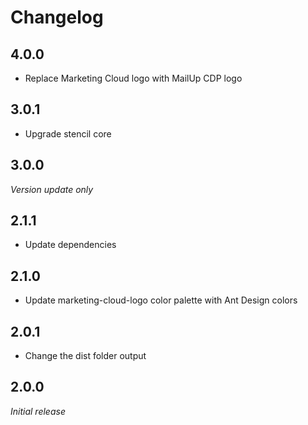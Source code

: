 # Changelog

## 4.0.0

- Replace Marketing Cloud logo with MailUp CDP logo

## 3.0.1

- Upgrade stencil core

## 3.0.0

_Version update only_

## 2.1.1

- Update dependencies

## 2.1.0

- Update marketing-cloud-logo color palette with Ant Design colors

## 2.0.1

- Change the dist folder output

## 2.0.0

_Initial release_
